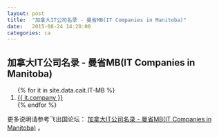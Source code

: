```yaml
---
layout: post
title:  "加拿大IT公司名录 - 曼省MB(IT Companies in Manitoba)"
date:   2015-08-24 14:20:00
categories: ca
---
```


## 加拿大IT公司名录 - 曼省MB(IT Companies in Manitoba)

<ol>
{% for it in site.data.cait.IT-MB %}
<li><a href="{{ it.web }}" target="_blank">{{ it.company }}</a></li>
{% endfor %}
</ol>


更多说明请参考飞出国论坛： <a href="http://bbs.fcgvisa.com/t/it-mb-it-companies-in-manitoba/6805" target="blank">加拿大IT公司名录 - 曼省MB(IT Companies in Manitoba)</a> 。